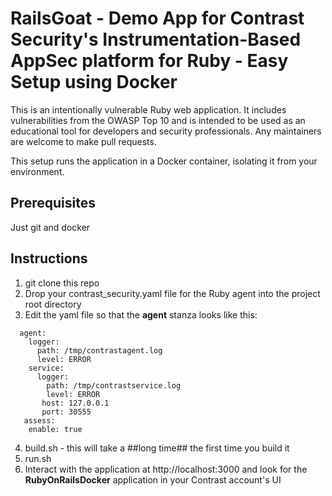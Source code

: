 RailsGoat - Demo App for Contrast Security's Instrumentation-Based AppSec platform for Ruby - Easy Setup using Docker
=========

This is an intentionally vulnerable Ruby web application. It includes vulnerabilities from the OWASP Top 10 and is intended to be used as an educational tool for developers and security professionals. Any maintainers are welcome to make pull requests.

This setup runs the application in a Docker container, isolating it from your environment.

## Prerequisites

Just git and docker

## Instructions
1. git clone this repo
2. Drop your contrast_security.yaml file for the Ruby agent into the project root directory
3. Edit the yaml file so that the **agent** stanza looks like this:

```
  agent: 
    logger:
      path: /tmp/contrastagent.log
      level: ERROR
    service: 
      logger: 
        path: /tmp/contrastservice.log
        level: ERROR
       host: 127.0.0.1
       port: 30555
   assess:
    enable: true
```

4. build.sh - this will take a ##long time## the first time you build it
5. run.sh
6. Interact with the application at http://localhost:3000 and look for the **RubyOnRailsDocker** application in your Contrast account's UI

